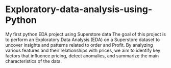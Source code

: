 # Exploratory-data-analysis-using-Python
My first python EDA project using Superstore data
The goal of this project is to perform an Exploratory Data Analysis (EDA) on a Superstore dataset to uncover insights and patterns related to order and Profit. By analyzing various features and their relationships with prices, we aim to identify key factors that influence pricing, detect anomalies, and summarize the main characteristics of the data.
